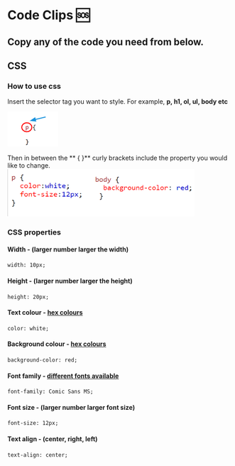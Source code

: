 # Code Clips 🆘

## Copy any of the code you need from below.

## CSS

 ### How to use css
  Insert the selector tag you want to style. For example, **p, h1, ol, ul, body etc**

 ![Change css selector tag](/.tutorial/usingCSS.png)

 Then in between the ** { }** curly brackets include the property you would like to change. 
![Example css](/.tutorial/exampleCSS.png)

   ### CSS properties
  #### Width  - (larger number larger the width)
  
  ```css:
width: 10px;
```
 #### Height  - (larger number larger the height)
 ```css:
height: 20px;
```

 #### Text colour - [hex colours](http://bit.ly/cssfonts)
 ```css:
color: white;
```

 #### Background colour - [hex colours](http://bit.ly/cssfonts)
 ```css:
background-color: red;
```

 #### Font family - [different fonts available](http://bit.ly/cssfonts)
 ```css:
font-family: Comic Sans MS;
```

 #### Font size - (larger number larger font size)
 ```css:
font-size: 12px;
```

 #### Text align - (center, right, left)
 ```css:
text-align: center;
```
